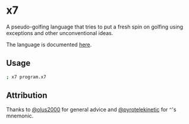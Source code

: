 # x7

A pseudo-golfing language that tries to put a fresh spin on golfing using exceptions and other unconventional ideas.

The language is documented [here](https://esolangs.org/wiki/X7).

## Usage
```bash
; x7 program.x7
```

## Attribution
Thanks to [@olus2000](https://github.com/olus2000) for general advice and [@pyrotelekinetic](https://github.com/pyrotelekinetic) for `^`'s mnemonic.

